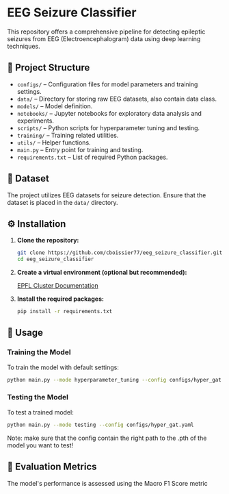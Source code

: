 # EEG Seizure Classifier

This repository offers a comprehensive pipeline for detecting epileptic seizures from EEG (Electroencephalogram) data using deep learning techniques.
## 📁 Project Structure

* `configs/` – Configuration files for model parameters and training settings.
* `data/` – Directory for storing raw EEG datasets, also contain data class.
* `models/` – Model definition.
* `notebooks/` – Jupyter notebooks for exploratory data analysis and experiments.
* `scripts/` – Python scripts for hyperparameter tuning and testing.
* `training/` – Training related utilities.
* `utils/` – Helper functions.
* `main.py` – Entry point for training and testing.
* `requirements.txt` – List of required Python packages.

## 🧠 Dataset

The project utilizes EEG datasets for seizure detection. Ensure that the dataset is placed in the `data/` directory.
## ⚙️ Installation

1. **Clone the repository:**

   ```bash
   git clone https://github.com/cboissier77/eeg_seizure_classifier.git
   cd eeg_seizure_classifier
   ```

2. **Create a virtual environment (optional but recommended):**

   [EPFL Cluster Documentation](https://scitas-doc.epfl.ch/user-guide/software/python/python-venv/)

3. **Install the required packages:**

   ```bash
   pip install -r requirements.txt
   ```

## 🚀 Usage

### Training the Model

To train the model with default settings:

```bash
python main.py --mode hyperparameter_tuning --config configs/hyper_gat.yaml
```

### Testing the Model

To test a trained model:

```bash
python main.py --mode testing --config configs/hyper_gat.yaml
```
Note: make sure that the config contain the right path to the .pth of the model you want to test!


## 🧪 Evaluation Metrics

The model's performance is assessed using the Macro F1 Score metric

